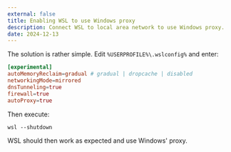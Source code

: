 ```yaml
---
external: false
title: Enabling WSL to use Windows proxy
description: Connect WSL to local area network to use Windows proxy.
date: 2024-12-13
---
```


The solution is rather simple. Edit `%USERPROFILE%\.wslconfig%` and enter:

```conf
[experimental]
autoMemoryReclaim=gradual # gradual | dropcache | disabled
networkingMode=mirrored
dnsTunneling=true
firewall=true
autoProxy=true
```

Then execute:

```shell
wsl --shutdown
```

WSL should then work as expected and use Windows' proxy.
